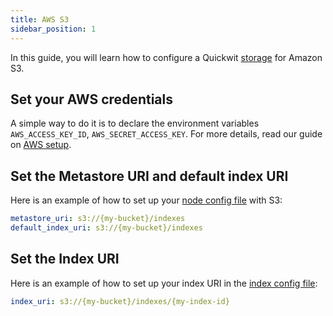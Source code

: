 ```yaml
---
title: AWS S3
sidebar_position: 1
---
```


In this guide, you will learn how to configure a Quickwit [storage](../../configuration/storage-config) for Amazon S3.

## Set your AWS credentials

A simple way to do it is to declare the environment variables `AWS_ACCESS_KEY_ID`, `AWS_SECRET_ACCESS_KEY`. For more details, read our guide on [AWS setup](../aws-setup).

## Set the Metastore URI and default index URI

Here is an example of how to set up your [node config file](../../configuration/node-config) with S3:

```yaml
metastore_uri: s3://{my-bucket}/indexes
default_index_uri: s3://{my-bucket}/indexes
```

## Set the Index URI

Here is an example of how to set up your index URI in the [index config file](../../configuration/index-config):
```yaml
index_uri: s3://{my-bucket}/indexes/{my-index-id}
```
